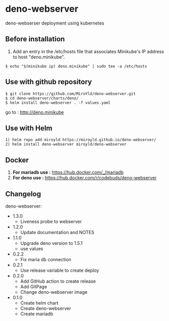 # deno-webserver
deno-webserser deployment using kubernetes

## Before installation

1) Add an entry in the /etc/hosts file that associates
Minikube's IP address to host "deno.minikube".
```
$ echo "$(minikube ip) deno.minikube" | sudo tee -a /etc/hosts
```
## Use with github repository

```
$ git clone https://github.com/MiroYld/deno-webserver.git
$ cd deno-webserver/charts/deno/
$ helm install deno-webserver . -f values.yaml

```
go to : http://deno.minikube

## Use with Helm

```
1) helm repo add miroyld https://miroyld.github.io/deno-webserver/
2) helm install deno-webserver miroyld/deno-webserver
```

## Docker

1) **For mariadb use :** https://hub.docker.com/_/mariadb
2) **For deno use :**  https://hub.docker.com/r/codebuds/deno-webserver

## Changelog

deno-webserver:
- 1.3.0
  - Liveness probe to webserver
- 1.2.0
  - Update documentation and NOTES
- 1.1.0
  - Upgrade deno version to 1.5.1
  - use values
- 0.2.2
  - Fix maria db connection
- 0.2.1
  - Use release variable to create deploy
- 0.2.0
  - Add GitHub action to create release
  - Add GitPage
  - Change deno-webserver image
- 0.1.0
  - Create helm chart
  - Create deno-webserver
  - Create mariadb